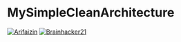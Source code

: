 # MySimpleCleanArchitecture
[![Arifaizin](https://circleci.com/gh/arifaizin/MySimpleCleanArchitecture.svg?style=svg)](https://circleci.com/gh/arifaizin/MySimpleCleanArchitecture)
[![Brainhacker21](https://circleci.com/github/brainhacker21/MySimpleCleanArchitecture.svg?style=svg)](https://circleci.com/gh/brainhacker21/MySimpleCleanArchitecture)
